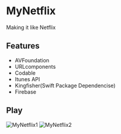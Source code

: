 # MyNetflix
Making it like Netflix 

## Features
- AVFoundation
- URLcomponents
- Codable
- Itunes API
- Kingfisher(Swift Package Dependencise)
- Firebase

## Play
![MyNetflix1](https://user-images.githubusercontent.com/44525561/89144333-5c5ba580-d588-11ea-8c02-7739c94049b3.gif) ![MyNetflix2](https://user-images.githubusercontent.com/44525561/89144127-ca539d00-d587-11ea-9711-622749f2cf97.gif)

